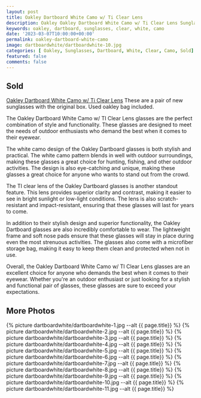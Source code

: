 ```yaml
---
layout: post
title: Oakley Dartboard White Camo w/ Ti Clear Lens
description: Oakley Oakley Dartboard White Camo w/ Ti Clear Lens Sunglasses for sale, available on eBay. 
keywords: oakley, dartboard, sunglasses, clear, white, camo
date: '2023-03-07T10:00:00+00:00'
permalink: oakley-dartboard-white-camo
image: dartboardwhite/dartboardwhite-10.jpg
categories: [ Oakley, Sunglasses, Dartboard, White, Clear, Camo, Sold]
featured: false
comments: false 
---
```

## Sold
[Oakley Dartboard White Camo w/ Ti Clear Lens](#) These are a pair of new sunglasses with the original box. Used oakley bag included.

The Oakley Dartboard White Camo w/ TI Clear Lens glasses are the perfect combination of style and functionality. These glasses are designed to meet the needs of outdoor enthusiasts who demand the best when it comes to their eyewear.

The white camo design of the Oakley Dartboard glasses is both stylish and practical. The white camo pattern blends in well with outdoor surroundings, making these glasses a great choice for hunting, fishing, and other outdoor activities. The design is also eye-catching and unique, making these glasses a great choice for anyone who wants to stand out from the crowd.

The TI clear lens of the Oakley Dartboard glasses is another standout feature. This lens provides superior clarity and contrast, making it easier to see in bright sunlight or low-light conditions. The lens is also scratch-resistant and impact-resistant, ensuring that these glasses will last for years to come.

In addition to their stylish design and superior functionality, the Oakley Dartboard glasses are also incredibly comfortable to wear. The lightweight frame and soft nose pads ensure that these glasses will stay in place during even the most strenuous activities. The glasses also come with a microfiber storage bag, making it easy to keep them clean and protected when not in use.

Overall, the Oakley Dartboard White Camo w/ TI Clear Lens glasses are an excellent choice for anyone who demands the best when it comes to their eyewear. Whether you're an outdoor enthusiast or just looking for a stylish and functional pair of glasses, these glasses are sure to exceed your expectations.

## More Photos
{% picture dartboardwhite/dartboardwhite-1.jpg --alt {{ page.title}}  %}
{% picture dartboardwhite/dartboardwhite-2.jpg --alt {{ page.title}}  %}
{% picture dartboardwhite/dartboardwhite-3.jpg --alt {{ page.title}}  %}
{% picture dartboardwhite/dartboardwhite-4.jpg --alt {{ page.title}}  %}
{% picture dartboardwhite/dartboardwhite-5.jpg --alt {{ page.title}}  %}
{% picture dartboardwhite/dartboardwhite-6.jpg --alt {{ page.title}}  %}
{% picture dartboardwhite/dartboardwhite-7.jpg --alt {{ page.title}}  %}
{% picture dartboardwhite/dartboardwhite-8.jpg --alt {{ page.title}}  %}
{% picture dartboardwhite/dartboardwhite-9.jpg --alt {{ page.title}}  %}
{% picture dartboardwhite/dartboardwhite-10.jpg --alt {{ page.title}}  %}
{% picture dartboardwhite/dartboardwhite-11.jpg --alt {{ page.title}}  %}
